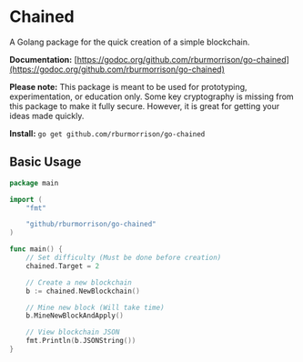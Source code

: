 # Chained

A Golang package for the quick creation of a simple blockchain.

**Documentation:** [https://godoc.org/github.com/rburmorrison/go-chained](https://godoc.org/github.com/rburmorrison/go-chained)

**Please note:** This package is meant to be used for prototyping, experimentation, or education only. Some key cryptography is missing from this package to make it fully secure. However, it is great for getting your ideas made quickly.

**Install:** `go get github.com/rburmorrison/go-chained`

## Basic Usage

```go
package main

import (
    "fmt"

    "github/rburmorrison/go-chained"
)

func main() {
    // Set difficulty (Must be done before creation)
    chained.Target = 2

    // Create a new blockchain
    b := chained.NewBlockchain()

    // Mine new block (Will take time)
    b.MineNewBlockAndApply()

    // View blockchain JSON
    fmt.Println(b.JSONString())
}
```
